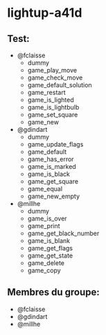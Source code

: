 # lightup-a41d

## Test:

- @fclaisse
  - dummy
  - game_play_move
  - game_check_move
  - game_default_solution
  - game_restart
  - game_is_lighted
  - game_is_lightbulb
  - game_set_square
  - game_new
- @gdindart
  - dummy
  - game_update_flags
  - game_default
  - game_has_error
  - game_is_marked
  - game_is_black
  - game_get_square
  - game_equal
  - game_new_empty
- @millhe
  - dummy
  - game_is_over
  - game_print
  - game_get_black_number
  - game_is_blank
  - game_get_flags
  - game_get_state
  - game_delete
  - game_copy

## Membres du groupe:

- @fclaisse
- @gdindart
- @millhe
